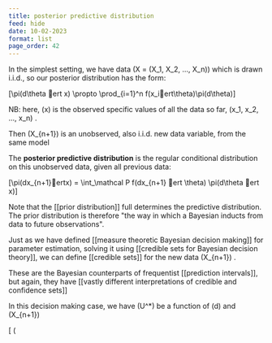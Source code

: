 ```yaml
---
title: posterior predictive distribution
feed: hide
date: 10-02-2023
format: list
page_order: 42
---
```



In the simplest setting, we have data  \(X = (X_1, X_2, ..., X_n)\)  which is drawn i.i.d., so our posterior distribution has the form:

\[\pi(d\theta ert x) \propto \prod_{i=1}^n f(x_iert\theta)\pi(d\theta)\]


NB: here,  \(x\)  is the observed specific values of all the data so far,  \(x_1, x_2, ..., x_n\) .

Then  \(X_{n+1}\)  is an unobserved, also i.i.d. new data variable, from the same model

The **posterior predictive distribution** is the regular conditional distribution on this unobserved data, given all previous data:

\[\pi(dx_{n+1}ertx) = \int_\mathcal P f(dx_{n+1} ert \theta) \pi(d\theta ert x)\]


Note that the [[prior distribution]] full determines the predictive distribution. The prior distribution is therefore "the way in which a Bayesian inducts from data to future observations".

Just as we have defined [[measure theoretic Bayesian decision making]] for parameter estimation, solving it using [[credible sets for Bayesian decision theory]], we can define [[credible sets]] for the new data  \(X_{n+1}\) .

These are the Bayesian counterparts of frequentist [[prediction intervals]], but again, they have [[vastly different interpretations of credible and confidence sets]]

In this decision making case, we have  \(U^*\)  be a function of  \(d\)  and  \(X_{n+1}\) 



\[ \(